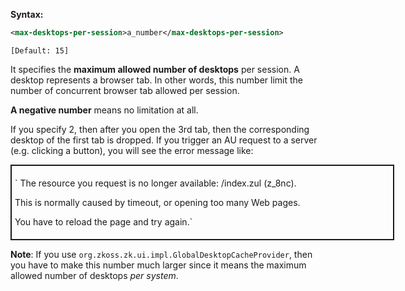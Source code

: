 **Syntax:**

```xml
<max-desktops-per-session>a_number</max-desktops-per-session>
```

`[Default: 15]`

It specifies the **maximum allowed number of desktops** per session. A
desktop represents a browser tab. In other words, this number limit the
number of concurrent browser tab allowed per session.

**A negative number** means no limitation at all.

If you specify 2, then after you open the 3rd tab, then the
corresponding desktop of the first tab is dropped. If you trigger an AU
request to a server (e.g. clicking a button), you will see the error
message like:

<div style="width:600px;margin:auto; border:solid 2px; padding:5px">

` The resource you request is no longer available: /index.zul
(z_8nc).

This is normally caused by timeout, or opening too many Web pages.

You have to reload the page and try again.`

</div>

**Note**: If you use
`org.zkoss.zk.ui.impl.GlobalDesktopCacheProvider`, then
you have to make this number much larger since it means the maximum
allowed number of desktops *per system*.


